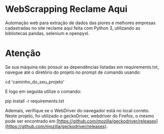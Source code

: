 # WebScrapping Reclame Aqui

Automação web para extração de dados das piores e melhores empresas cadastradas no site reclame aqui feita com Python 3, utilizando as bibliotecas pandas, selenium e openpyxl.

# Atenção

Se sua máquina não possuir as dependências listadas em requirements.txt, navegue até o diretório do projeto no prompt de comando usando:

cd 'caminho_do_seu_projeto'

E logo em seguida utilize o comando:

pip install -r requirements.txt

Ademais, verifique se o WebDriver do navegador está no local correto. Neste projeto, foi utilizado o geckoDriver, webdriver do Firefox, o mesmo pode ser encontrado em [https://github.com/mozilla/geckodriver/releases](https://github.com/mozilla/geckodriver/releases).
